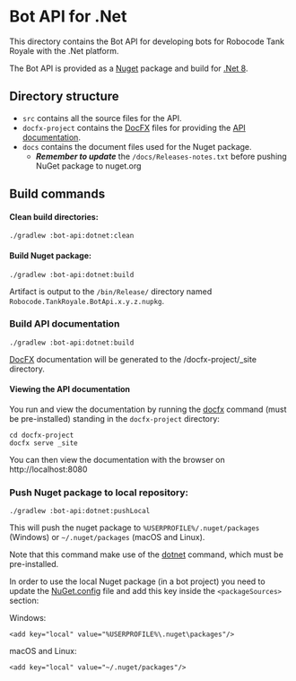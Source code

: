 # Bot API for .Net

This directory contains the Bot API for developing bots for Robocode Tank Royale with the .Net platform.

The Bot API is provided as a [Nuget] package and build for [.Net 8].

## Directory structure

- `src` contains all the source files for the API.
- `docfx-project` contains the [DocFX] files for providing the [API documentation].
- `docs` contains the document files used for the Nuget package.
    - ***Remember to update*** the `/docs/Releases-notes.txt` before pushing NuGet package to nuget.org

## Build commands

#### Clean build directories:

```shell
./gradlew :bot-api:dotnet:clean
```

#### Build Nuget package:

```shell
./gradlew :bot-api:dotnet:build
```

Artifact is output to the `/bin/Release/` directory named `Robocode.TankRoyale.BotApi.x.y.z.nupkg`.

### Build API documentation

```shell
./gradlew :bot-api:dotnet:build
```

[DocFX] documentation will be generated to the /docfx-project/_site directory.

#### Viewing the API documentation

You run and view the documentation by running the [docfx] command (must be pre-installed) standing in
the `docfx-project` directory:

```shell
cd docfx-project
docfx serve _site
```

You can then view the documentation with the browser on http://localhost:8080

### Push Nuget package to local repository:

```shell
./gradlew :bot-api:dotnet:pushLocal
```

This will push the nuget package to `%USERPROFILE%/.nuget/packages` (Windows) or `~/.nuget/packages` (macOS and Linux).

Note that this command make use of the [dotnet] command, which must be pre-installed.

In order to use the local Nuget package (in a bot project) you need to update the [NuGet.config] file and add this key
inside the `<packageSources>` section:

Windows:

```
<add key="local" value="%USERPROFILE%\.nuget\packages"/>
```

macOS and Linux:

```
<add key="local" value="~/.nuget/packages"/>
```

[.Net 8]: https://dotnet.microsoft.com/en-us/download/dotnet/8.0 "Download .NET 8"

[Nuget]: https://www.nuget.org/ "Nuget homepage"

[DocFX]: https://dotnet.github.io/docfx/ "DocFX site"

[docfx]: https://github.com/dotnet/docfx/releases "docfx command"

[dotnet]: https://docs.microsoft.com/en-us/dotnet/core/tools/dotnet "dotnet command"

[API documentation]: https://robocode-dev.github.io/tank-royale/api/dotnet/ "API documentation"

[NuGet.config]: https://docs.microsoft.com/en-us/nuget/consume-packages/configuring-nuget-behavior "NuGet configuration"